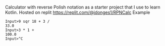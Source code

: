 Calculator with reverse Polish notation as a starter project that I use to learn Kotlin.
Hosted on replit https://replit.com/@jdonges1/RPNCalc
Example 
```
Input>9 sqr 18 + 3 /
33.0
Input>3 * 1 +
100.0
Input>^C 
```
